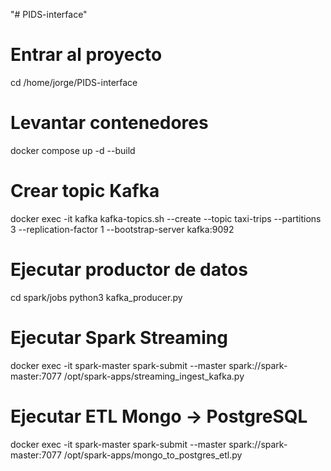 "# PIDS-interface" 
# Entrar al proyecto
cd /home/jorge/PIDS-interface

# Levantar contenedores
docker compose up -d --build

# Crear topic Kafka
docker exec -it kafka kafka-topics.sh --create --topic taxi-trips --partitions 3 --replication-factor 1 --bootstrap-server kafka:9092

# Ejecutar productor de datos
cd spark/jobs
python3 kafka_producer.py

# Ejecutar Spark Streaming
docker exec -it spark-master spark-submit --master spark://spark-master:7077 /opt/spark-apps/streaming_ingest_kafka.py

# Ejecutar ETL Mongo -> PostgreSQL
docker exec -it spark-master spark-submit --master spark://spark-master:7077 /opt/spark-apps/mongo_to_postgres_etl.py
